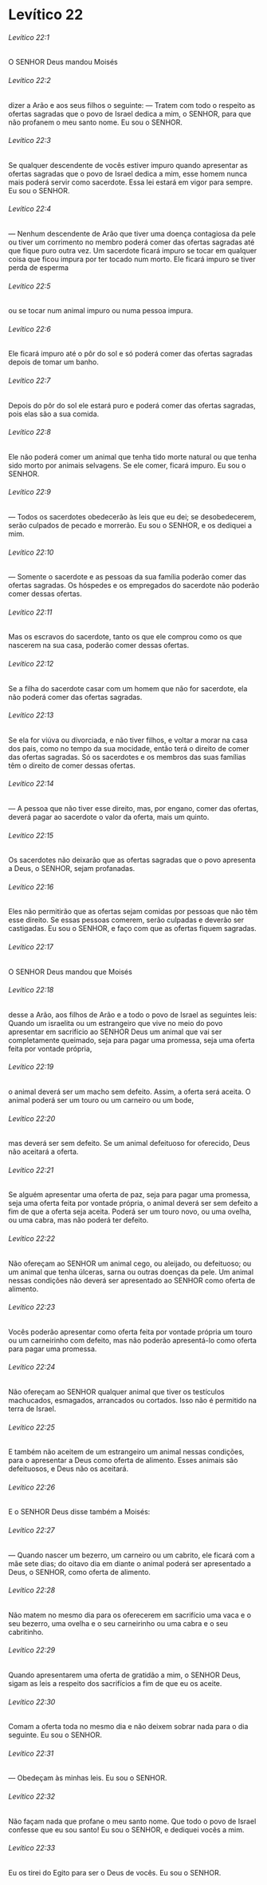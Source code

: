 # Levítico 22

###### Levítico 22:1

O SENHOR Deus mandou Moisés

###### Levítico 22:2

dizer a Arão e aos seus filhos o seguinte: — Tratem com todo o respeito as ofertas sagradas que o povo de Israel dedica a mim, o SENHOR, para que não profanem o meu santo nome. Eu sou o SENHOR.

###### Levítico 22:3

Se qualquer descendente de vocês estiver impuro quando apresentar as ofertas sagradas que o povo de Israel dedica a mim, esse homem nunca mais poderá servir como sacerdote. Essa lei estará em vigor para sempre. Eu sou o SENHOR.

###### Levítico 22:4

— Nenhum descendente de Arão que tiver uma doença contagiosa da pele ou tiver um corrimento no membro poderá comer das ofertas sagradas até que fique puro outra vez. Um sacerdote ficará impuro se tocar em qualquer coisa que ficou impura por ter tocado num morto. Ele ficará impuro se tiver perda de esperma

###### Levítico 22:5

ou se tocar num animal impuro ou numa pessoa impura.

###### Levítico 22:6

Ele ficará impuro até o pôr do sol e só poderá comer das ofertas sagradas depois de tomar um banho.

###### Levítico 22:7

Depois do pôr do sol ele estará puro e poderá comer das ofertas sagradas, pois elas são a sua comida.

###### Levítico 22:8

Ele não poderá comer um animal que tenha tido morte natural ou que tenha sido morto por animais selvagens. Se ele comer, ficará impuro. Eu sou o SENHOR.

###### Levítico 22:9

— Todos os sacerdotes obedecerão às leis que eu dei; se desobedecerem, serão culpados de pecado e morrerão. Eu sou o SENHOR, e os dediquei a mim.

###### Levítico 22:10

— Somente o sacerdote e as pessoas da sua família poderão comer das ofertas sagradas. Os hóspedes e os empregados do sacerdote não poderão comer dessas ofertas.

###### Levítico 22:11

Mas os escravos do sacerdote, tanto os que ele comprou como os que nascerem na sua casa, poderão comer dessas ofertas.

###### Levítico 22:12

Se a filha do sacerdote casar com um homem que não for sacerdote, ela não poderá comer das ofertas sagradas.

###### Levítico 22:13

Se ela for viúva ou divorciada, e não tiver filhos, e voltar a morar na casa dos pais, como no tempo da sua mocidade, então terá o direito de comer das ofertas sagradas. Só os sacerdotes e os membros das suas famílias têm o direito de comer dessas ofertas.

###### Levítico 22:14

— A pessoa que não tiver esse direito, mas, por engano, comer das ofertas, deverá pagar ao sacerdote o valor da oferta, mais um quinto.

###### Levítico 22:15

Os sacerdotes não deixarão que as ofertas sagradas que o povo apresenta a Deus, o SENHOR, sejam profanadas.

###### Levítico 22:16

Eles não permitirão que as ofertas sejam comidas por pessoas que não têm esse direito. Se essas pessoas comerem, serão culpadas e deverão ser castigadas. Eu sou o SENHOR, e faço com que as ofertas fiquem sagradas.

###### Levítico 22:17

O SENHOR Deus mandou que Moisés

###### Levítico 22:18

desse a Arão, aos filhos de Arão e a todo o povo de Israel as seguintes leis: Quando um israelita ou um estrangeiro que vive no meio do povo apresentar em sacrifício ao SENHOR Deus um animal que vai ser completamente queimado, seja para pagar uma promessa, seja uma oferta feita por vontade própria,

###### Levítico 22:19

o animal deverá ser um macho sem defeito. Assim, a oferta será aceita. O animal poderá ser um touro ou um carneiro ou um bode,

###### Levítico 22:20

mas deverá ser sem defeito. Se um animal defeituoso for oferecido, Deus não aceitará a oferta.

###### Levítico 22:21

Se alguém apresentar uma oferta de paz, seja para pagar uma promessa, seja uma oferta feita por vontade própria, o animal deverá ser sem defeito a fim de que a oferta seja aceita. Poderá ser um touro novo, ou uma ovelha, ou uma cabra, mas não poderá ter defeito.

###### Levítico 22:22

Não ofereçam ao SENHOR um animal cego, ou aleijado, ou defeituoso; ou um animal que tenha úlceras, sarna ou outras doenças da pele. Um animal nessas condições não deverá ser apresentado ao SENHOR como oferta de alimento.

###### Levítico 22:23

Vocês poderão apresentar como oferta feita por vontade própria um touro ou um carneirinho com defeito, mas não poderão apresentá-lo como oferta para pagar uma promessa.

###### Levítico 22:24

Não ofereçam ao SENHOR qualquer animal que tiver os testículos machucados, esmagados, arrancados ou cortados. Isso não é permitido na terra de Israel.

###### Levítico 22:25

E também não aceitem de um estrangeiro um animal nessas condições, para o apresentar a Deus como oferta de alimento. Esses animais são defeituosos, e Deus não os aceitará.

###### Levítico 22:26

E o SENHOR Deus disse também a Moisés:

###### Levítico 22:27

— Quando nascer um bezerro, um carneiro ou um cabrito, ele ficará com a mãe sete dias; do oitavo dia em diante o animal poderá ser apresentado a Deus, o SENHOR, como oferta de alimento.

###### Levítico 22:28

Não matem no mesmo dia para os oferecerem em sacrifício uma vaca e o seu bezerro, uma ovelha e o seu carneirinho ou uma cabra e o seu cabritinho.

###### Levítico 22:29

Quando apresentarem uma oferta de gratidão a mim, o SENHOR Deus, sigam as leis a respeito dos sacrifícios a fim de que eu os aceite.

###### Levítico 22:30

Comam a oferta toda no mesmo dia e não deixem sobrar nada para o dia seguinte. Eu sou o SENHOR.

###### Levítico 22:31

— Obedeçam às minhas leis. Eu sou o SENHOR.

###### Levítico 22:32

Não façam nada que profane o meu santo nome. Que todo o povo de Israel confesse que eu sou santo! Eu sou o SENHOR, e dediquei vocês a mim.

###### Levítico 22:33

Eu os tirei do Egito para ser o Deus de vocês. Eu sou o SENHOR.

